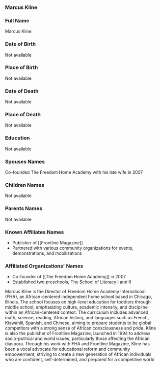 ### Marcus Kline

### Full Name

Marcus Kline

### Date of Birth

Not available

### Place of Birth

Not available

### Date of Death

Not available

### Place of Death

Not available

### Education

Not available

### Spouses Names

Co-founded The Freedom Home Academy with his late wife in 2007

### Children Names

Not available

### Parents Names

Not available

### Known Affiliates Names

- Publisher of [[Frontline Magazine]]
- Partnered with various community organizations for events, demonstrations, and mobilizations

### Affiliated Organizations' Names

- Co-founder of [[The Freedom Home Academy]] in 2007
- Established two preschools, The School of Literacy I and II

Marcus Kline is the Director of Freedom Home Academy International (FHA), an African-centered independent home school based in Chicago, Illinois. The school focuses on high-level education for toddlers through middle school, emphasizing culture, academic intensity, and discipline within an African-centered context. The curriculum includes advanced math, science, reading, African history, and languages such as French, Kiswahili, Spanish, and Chinese, aiming to prepare students to be global competitors with a strong sense of African consciousness and pride. Kline is also the publisher of Frontline Magazine, launched in 1994 to address socio-political and world issues, particularly those affecting the African diaspora. Through his work with FHA and Frontline Magazine, Kline has been a vocal advocate for educational reform and community empowerment, striving to create a new generation of African individuals who are confident, self-determined, and prepared for a competitive world